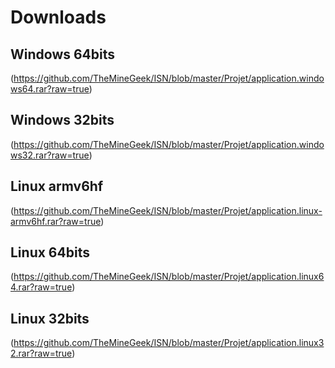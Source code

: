 # Downloads

## Windows 64bits
(https://github.com/TheMineGeek/ISN/blob/master/Projet/application.windows64.rar?raw=true)

## Windows 32bits
(https://github.com/TheMineGeek/ISN/blob/master/Projet/application.windows32.rar?raw=true)

## Linux armv6hf
(https://github.com/TheMineGeek/ISN/blob/master/Projet/application.linux-armv6hf.rar?raw=true)

## Linux 64bits
(https://github.com/TheMineGeek/ISN/blob/master/Projet/application.linux64.rar?raw=true)

## Linux 32bits
(https://github.com/TheMineGeek/ISN/blob/master/Projet/application.linux32.rar?raw=true)

